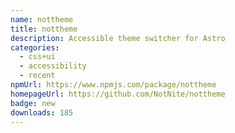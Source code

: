 ```yaml
---
name: nottheme
title: nottheme
description: Accessible theme switcher for Astro
categories:
  - css+ui
  - accessibility
  - recent
npmUrl: https://www.npmjs.com/package/nottheme
homepageUrl: https://github.com/NotNite/nottheme
badge: new
downloads: 185
---
```

